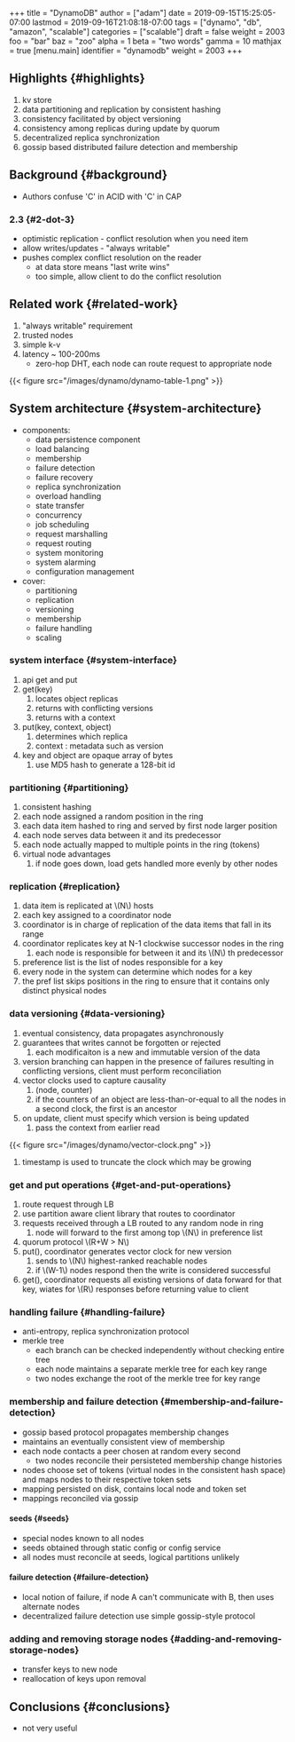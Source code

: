 +++
title = "DynamoDB"
author = ["adam"]
date = 2019-09-15T15:25:05-07:00
lastmod = 2019-09-16T21:08:18-07:00
tags = ["dynamo", "db", "amazon", "scalable"]
categories = ["scalable"]
draft = false
weight = 2003
foo = "bar"
baz = "zoo"
alpha = 1
beta = "two words"
gamma = 10
mathjax = true
[menu.main]
  identifier = "dynamodb"
  weight = 2003
+++

## Highlights {#highlights}

1.  kv store
2.  data partitioning and replication by consistent hashing
3.  consistency facilitated by object versioning
4.  consistency among replicas during update by quorum
5.  decentralized replica synchronization
6.  gossip based distributed failure detection and membership


## Background {#background}

-   Authors confuse 'C' in ACID with 'C' in CAP


### 2.3 {#2-dot-3}

-   optimistic replication - conflict resolution when you need item
-   allow writes/updates - "always writable"
-   pushes complex conflict resolution on the reader
    -   at data store means "last write wins"
    -   too simple, allow client to do the conflict resolution


## Related work {#related-work}

1.  "always writable" requirement
2.  trusted nodes
3.  simple k-v
4.  latency ~ 100-200ms
    -   zero-hop DHT, each node can route request to appropriate node

{{< figure src="/images/dynamo/dynamo-table-1.png" >}}


## System architecture {#system-architecture}

-   components:
    -   data persistence component
    -   load balancing
    -   membership
    -   failure detection
    -   failure recovery
    -   replica synchronization
    -   overload handling
    -   state transfer
    -   concurrency
    -   job scheduling
    -   request marshalling
    -   request routing
    -   system monitoring
    -   system alarming
    -   configuration management
-   cover:
    -   partitioning
    -   replication
    -   versioning
    -   membership
    -   failure handling
    -   scaling


### system interface {#system-interface}

1.  api get and put
2.  get(key)
    1.  locates object replicas
    2.  returns with conflicting versions
    3.  returns with a context
3.  put(key, context, object)
    1.  determines which replica
    2.  context : metadata such as version
4.  key and object are opaque array of bytes
    1.  use MD5 hash to generate a 128-bit id


### partitioning {#partitioning}

1.  consistent hashing
2.  each node assigned a random position in the ring
3.  each data item hashed to ring and served by first node larger position
4.  each node serves data between it and its predecessor
5.  each node actually mapped to multiple points in the ring (tokens)
6.  virtual node advantages
    1.  if node goes down, load gets handled more evenly by other nodes


### replication {#replication}

1.  data item is replicated at \\(N\\) hosts
2.  each key assigned to a coordinator node
3.  coordinator is in charge of replication of the data items that fall in its
    range
4.  coordinator replicates key at N-1 clockwise successor nodes in the ring
    1.  each node is responsible for between it and its \\(N\\) th predecessor
5.  preference list is the list of nodes responsible for a key
6.  every node in the system can determine which nodes for a key
7.  the pref list skips positions in the ring to ensure that it contains only
    distinct physical nodes


### data versioning {#data-versioning}

1.  eventual consistency, data propagates asynchronously
2.  guarantees that writes cannot be forgotten or rejected
    1.  each modificaiton is a new and immutable version of the data
3.  version branching can happen in the presence of failures
    resulting in conflicting versions, client must perform
    reconciliation
4.  vector clocks used to capture causality
    1.  (node, counter)
    2.  if the counters of an object are less-than-or-equal to all the
        nodes in a second clock, the first is an ancestor
5.  on update, client must specify which version is being updated
    1.  pass the context from earlier read

{{< figure src="/images/dynamo/vector-clock.png" >}}

1.  timestamp is used to truncate the clock which may be growing


### get and put operations {#get-and-put-operations}

1.  route request through LB
2.  use partition aware client library that routes to coordinator
3.  requests received through a LB routed to any random node in ring
    1.  node will forward to the first among top \\(N\\) in preference list
4.  quorum protocol \\(R+W > N\\)
5.  put(), coordinator generates vector clock for new version
    1.  sends to \\(N\\) highest-ranked reachable nodes
    2.  if \\(W-1\\) nodes respond then the write is considered successful
6.  get(), coordinator requests all existing versions of data forward
    for that key, wiates for \\(R\\) responses before returning value to
    client


### handling failure {#handling-failure}

-   anti-entropy, replica synchronization protocol
-   merkle tree
    -   each branch can be checked independently without checking entire
        tree
    -   each node maintains a separate merkle tree for each key range
    -   two nodes exchange the root of the merkle tree for key range


### membership and failure detection {#membership-and-failure-detection}

-   gossip based protocol propagates membership changes
-   maintains an eventually consistent view of membership
-   each node contacts a peer chosen at random every second
    -   two nodes reconcile their persisteted membership change
        histories
-   nodes choose set of tokens (virtual nodes in the consistent
    hash space) and maps nodes to their respective token sets
-   mapping persisted on disk, contains local node and token set
-   mappings reconciled via gossip


#### seeds {#seeds}

-   special nodes known to all nodes
-   seeds obtained through static config or config service
-   all nodes must reconcile at seeds, logical partitions unlikely


#### failure detection {#failure-detection}

-   local notion of failure, if node A can't communicate with B, then
    uses alternate nodes
-   decentralized failure detection use simple gossip-style protocol


### adding and removing storage nodes {#adding-and-removing-storage-nodes}

-   transfer keys to new node
-   reallocation of keys upon removal


## Conclusions {#conclusions}

-   not very useful
